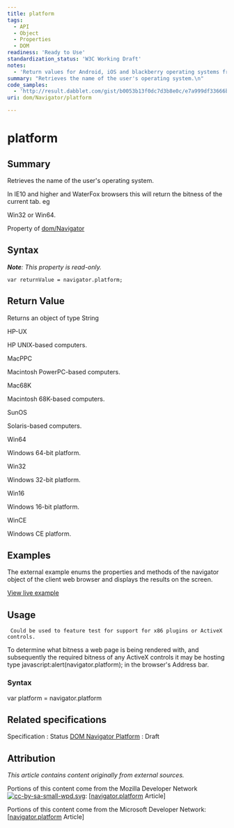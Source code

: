 ```yaml
---
title: platform
tags:
  - API
  - Object
  - Properties
  - DOM
readiness: 'Ready to Use'
standardization_status: 'W3C Working Draft'
notes:
  - 'Return values for Android, iOS and blackberry operating systems from browsers hosted on non-wintel OS.'
summary: "Retrieves the name of the user's operating system.\n"
code_samples:
  - 'http://result.dabblet.com/gist/b0053b13f0dc7d3b8e0c/e7a999df33666b9d624c77ef0d824ad90023842a'
uri: dom/Navigator/platform

---
```

# platform

## Summary

Retrieves the name of the user's operating system.

In IE10 and higher and WaterFox browsers this will return the bitness of the current tab. eg

Win32 or Win64.

<span data-meta="applies_to" data-type="key">Property of <span data-type="value">[dom/Navigator](/dom/Navigator)</span></span>

## Syntax

***Note**: This property is read-only.*

``` {.js}
var returnValue = navigator.platform;
```

## Return Value

<span data-meta="return" data-type="key">Returns an object of type <span data-type="value">String</span></span>

HP-UX

HP UNIX-based computers.

MacPPC

Macintosh PowerPC-based computers.

Mac68K

Macintosh 68K-based computers.

SunOS

Solaris-based computers.

Win64

Windows 64-bit platform.

Win32

Windows 32-bit platform.

Win16

Windows 16-bit platform.

WinCE

Windows CE platform.

## Examples

The external example enums the properties and methods of the navigator object of the client web browser and displays the results on the screen.

[View live example](http://result.dabblet.com/gist/b0053b13f0dc7d3b8e0c/e7a999df33666b9d624c77ef0d824ad90023842a)

## Usage

     Could be used to feature test for support for x86 plugins or ActiveX controls.

To determine what bitness a web page is being rendered with, and subsequently the required bitness of any ActiveX controls it may be hosting type javascript:alert(navigator.platform); in the browser's Address bar.

### Syntax

var platform = navigator.platform

## Related specifications

Specification
:   Status
[DOM Navigator Platform](http://www.w3.org/TR/html5/webappapis.html#dom-navigator-platform)
:   Draft

## Attribution

*This article contains content originally from external sources.*

Portions of this content come from the Mozilla Developer Network [![cc-by-sa-small-wpd.svg](/assets/thumb/8/8c/cc-by-sa-small-wpd.svg/120px-cc-by-sa-small-wpd.svg.png)](http://creativecommons.org/licenses/by-sa/3.0/us/): [[navigator.platform](https://developer.mozilla.org/en-US/docs/Web/API/NavigatorID.platform) Article]

Portions of this content come from the Microsoft Developer Network: [[navigator.platform](http://msdn.microsoft.com/en-us/library/ie/ms534340(v=vs.85).aspx) Article]

